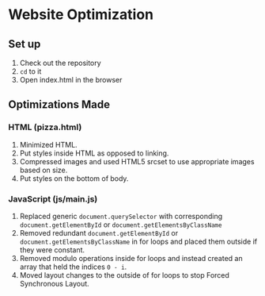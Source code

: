 # Website Optimization

## Set up

1. Check out the repository
2. `cd` to it
3. Open index.html in the browser

## Optimizations Made

### HTML (pizza.html)

1. Minimized HTML.
2. Put styles inside HTML as opposed to linking.
3. Compressed images and used HTML5 srcset to use appropriate images based on size.
4. Put styles on the bottom of body.

### JavaScript (js/main.js)

1. Replaced generic `document.querySelector` with corresponding `document.getElementById` or `document.getElementsByClassName`
2. Removed redundant `document.getElementById` or `document.getElementsByClassName` in for loops and placed them outside if they were constant.
3. Removed modulo operations inside for loops and instead created an array that held the indices `0 - i`.
4. Moved layout changes to the outside of for loops to stop Forced Synchronous Layout.